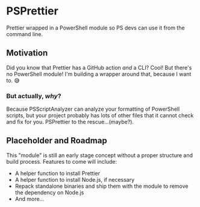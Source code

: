 # PSPrettier

Prettier wrapped in a PowerShell module so PS devs can use it from the command line.

## Motivation

Did you know that Prettier has a GitHub action *and* a CLI? Cool! But there's no PowerShell module! I'm building a wrapper around that, because I want to. :sweat_smile:

### But actually, *why*?

Because PSScriptAnalyzer can analyze your formatting of PowerShell scripts, but your project probably has lots of other files that it cannot check and fix for you. PSPrettier to the rescue...(maybe?).

## Placeholder and Roadmap

This "module" is still an early stage concept without a proper structure and build process. Features to come will include:

- A helper function to install Prettier
- A helper function to install Node.js, if necessary
- Repack standalone binaries and ship them with the module to remove the dependency on Node.js
- And more...
